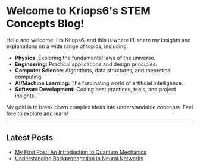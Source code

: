 # Welcome to Kriops6's STEM Concepts Blog!

Hello and welcome! I'm Kriops6, and this is where I'll share my insights and explanations on a wide range of topics, including:

- **Physics:** Exploring the fundamental laws of the universe.
- **Engineering:** Practical applications and design principles.
- **Computer Science:** Algorithms, data structures, and theoretical computing.
- **AI/Machine Learning:** The fascinating world of artificial intelligence.
- **Software Development:** Coding best practices, tools, and project insights.

My goal is to break down complex ideas into understandable concepts. Feel free to explore and learn!

---

## Latest Posts

* [My First Post: An Introduction to Quantum Mechanics](posts/introduction-to-quantum-mechanics.md)
* [Understanding Backpropagation in Neural Networks](posts/understanding-backpropagation.md)
